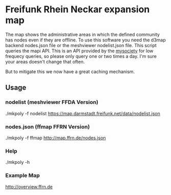 # Freifunk Rhein Neckar expansion map
The map shows the administrative areas in which the defined community has nodes even if they are offline.
To use this software you need the d3map backend nodes.json file or the meshviewer nodelist.json file. This script queries the mapi API. This is an API provided by the [mysociety](https://github.com/mysociety/mapit) for low frequecy queries, so please only query one or two times a day. I'm sure your areas doesn't change that often.

But to mitigate this we now have a great caching mechanism.

## Usage

### nodelist (meshviewer FFDA Version)
./mkpoly -f nodelist https://map.darmstadt.freifunk.net/data/nodelist.json

### nodes.json (ffmap FFRN Version)
./mkpoly  -f ffmap http://map.ffrn.de/nodes.json

### Help
./mkpoly  -h

### Example Map

http://overview.ffrn.de
